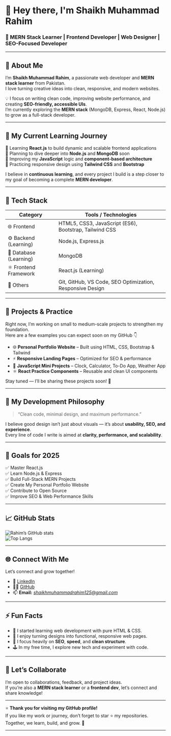 # 👋 Hey there, I'm **Shaikh Muhammad Rahim**  

### 🚀 MERN Stack Learner | Frontend Developer | Web Designer | SEO-Focused Developer  

---

## 🌟 About Me  

I’m **Shaikh Muhammad Rahim**, a passionate web developer and **MERN stack learner** from Pakistan.  
I love turning creative ideas into clean, responsive, and modern websites.  

💡 I focus on writing clean code, improving website performance, and creating **SEO-friendly, accessible UIs**.  
I’m currently exploring the **MERN stack** (MongoDB, Express, React, Node.js) to grow as a full-stack developer.  

---

## 🎯 My Current Learning Journey  

🔹 Learning **React.js** to build dynamic and scalable frontend applications  
🔹 Planning to dive deeper into **Node.js** and **MongoDB** soon  
🔹 Improving my **JavaScript** logic and **component-based architecture**  
🔹 Practicing responsive design using **Tailwind CSS** and **Bootstrap**  

I believe in **continuous learning**, and every project I build is a step closer to my goal of becoming a complete **MERN developer**.  

---

## 🧰 Tech Stack  

| Category | Tools / Technologies |
|-----------|----------------------|
| 🌐 Frontend | HTML5, CSS3, JavaScript (ES6), Bootstrap, Tailwind CSS |
| ⚙️ Backend (Learning) | Node.js, Express.js |
| 💾 Database (Learning) | MongoDB |
| ⚛️ Frontend Framework | React.js (Learning) |
| 🧠 Others | Git, GitHub, VS Code, SEO Optimization, Responsive Design |

---

## 💼 Projects & Practice  

Right now, I’m working on small to medium-scale projects to strengthen my foundation.  
Here are a few examples you can expect soon on my GitHub 👇  

- 🌐 **Personal Portfolio Website** – Built using HTML, CSS, Bootstrap & Tailwind  
- ⚡ **Responsive Landing Pages** – Optimized for SEO & performance  
- 🧩 **JavaScript Mini Projects** – Clock, Calculator, To-Do App, Weather App  
- ⚛️ **React Practice Components** – Reusable and clean UI components  

Stay tuned — I’ll be sharing these projects soon! 🚀  

---

## 🧩 My Development Philosophy  

> “Clean code, minimal design, and maximum performance.”  

I believe good design isn’t just about visuals — it’s about **usability, SEO, and experience**.  
Every line of code I write is aimed at **clarity, performance, and scalability**.  

---

## 🧠 Goals for 2025  

✅ Master React.js  
✅ Learn Node.js & Express  
✅ Build Full-Stack MERN Projects  
✅ Create My Personal Portfolio Website  
✅ Contribute to Open Source  
✅ Improve SEO & Web Performance Skills  

---

## 📈 GitHub Stats  

![Rahim’s GitHub stats](https://github-readme-stats.vercel.app/api?username=shaikh-muhammad-rahim&show_icons=true&theme=radical)  
![Top Langs](https://github-readme-stats.vercel.app/api/top-langs/?username=shaikh-muhammad-rahim&layout=compact&theme=radical)  

---

## 🌐 Connect With Me  

Let’s connect and grow together!  
- 💼 [LinkedIn](https://www.linkedin.com/in/shaikh-rahim99/)  
- 🧑‍💻 [GitHub](https://github.com/shaikh-muhammad-rahim)  
- 📫 **Email:** *shaikhmuhammadrahim125@gmail.com*  

---

## ⚡ Fun Facts  

- 🌱 I started learning web development with pure HTML & CSS.  
- 🧠 I enjoy turning designs into functional, responsive web pages.  
- 🎯 I focus heavily on **SEO**, **speed**, and **clean structure**.  
- 🕹️ In my free time, I explore new tech and experiment with code.  

---

## 💬 Let’s Collaborate  

I’m open to collaborations, feedback, and project ideas.  
If you’re also a **MERN stack learner** or a **frontend dev**, let’s connect and share knowledge!  

---

⭐ **Thank you for visiting my GitHub profile!**  
If you like my work or journey, don’t forget to star ⭐ my repositories.  
Together, we learn, build, and grow. 🙌  

---
